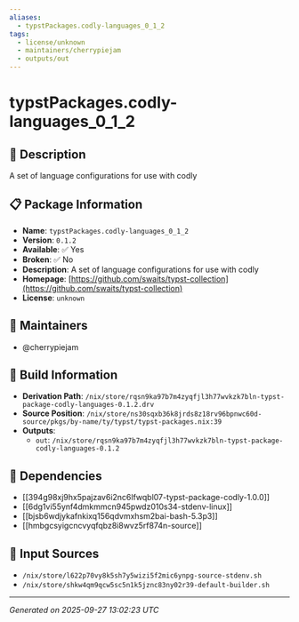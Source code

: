 ```yaml
---
aliases:
  - typstPackages.codly-languages_0_1_2
tags:
  - license/unknown
  - maintainers/cherrypiejam
  - outputs/out
---
```


# typstPackages.codly-languages_0_1_2

## 📝 Description

A set of language configurations for use with codly

## 📋 Package Information

- **Name**: `typstPackages.codly-languages_0_1_2`
- **Version**: `0.1.2`
- **Available**: ✅ Yes
- **Broken**: ✅ No
- **Description**: A set of language configurations for use with codly
- **Homepage**: [https://github.com/swaits/typst-collection](https://github.com/swaits/typst-collection)
- **License**: `unknown`
## 👥 Maintainers

- @cherrypiejam


## 🔧 Build Information

- **Derivation Path**: `/nix/store/rqsn9ka97b7m4zyqfjl3h77wvkzk7bln-typst-package-codly-languages-0.1.2.drv`
- **Source Position**: `/nix/store/ns30sqxb36k8jrds8z18rv96bpnwc60d-source/pkgs/by-name/ty/typst/typst-packages.nix:39`
- **Outputs**:
  - `out`:  `/nix/store/rqsn9ka97b7m4zyqfjl3h77wvkzk7bln-typst-package-codly-languages-0.1.2`

## 🔗 Dependencies

- [[394g98xj9hx5pajzav6i2nc6lfwqbl07-typst-package-codly-1.0.0]]
- [[6dg1vi55ynf4dmkmmcn945pwdz010s34-stdenv-linux]]
- [[bjsb6wdjykafnkixq156qdvmxhsm2bai-bash-5.3p3]]
- [[hmbgcsyigcncvyqfqbz8i8wvz5rf874n-source]]

## 📁 Input Sources

- `/nix/store/l622p70vy8k5sh7y5wizi5f2mic6ynpg-source-stdenv.sh`
- `/nix/store/shkw4qm9qcw5sc5n1k5jznc83ny02r39-default-builder.sh`

---
*Generated on 2025-09-27 13:02:23 UTC*
